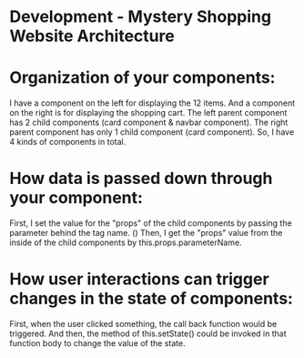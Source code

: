 # Development - Mystery Shopping Website Architecture
# Organization of your components:
I have a component on the left for displaying the 12 items. And a component on the right is for displaying the shopping cart. 
The left parent component has 2 child components (card component & navbar component).
The right parent component has only 1 child component (card component).
So, I have 4 kinds of components in total. 

# How data is passed down through your component:
First, I set the value for the "props" of the child components by passing the parameter behind the tag name. (<Child paramterName = 'something' >) 
Then, I get the "props" value from the inside of the child components by this.props.parameterName.

# How user interactions can trigger changes in the state of components:
First, when the user clicked something, the call back function would be triggered. 
And then, the method of this.setState() could be invoked in that function body to change the value of the state.
